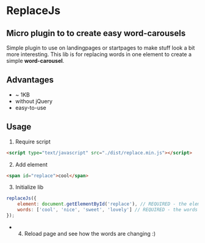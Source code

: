 # ReplaceJs

## Micro plugin to to create easy word-carousels

Simple plugin to use on landingpages or startpages to make stuff look a bit more interesting. 
This lib is for replacing words in one element to create a simple **word-carousel**.

## Advantages

* ~ 1KB
* without jQuery 
* easy-to-use

## Usage

1. Require script

```html
<script type="text/javascript" src="./dist/replace.min.js"></script>
```

2. Add element

```html
<span id="replace">cool</span>
```

3. Initialize lib

```javascript
replaceJs({
    element: document.getElementById('replace'), // REQUIRED - the element from which the text value should change
    words: ['cool', 'nice', 'sweet', 'lovely'] // REQUIRED - the words that should carousel through
});
```

* 4. Reload page and see how the words are changing :)